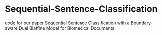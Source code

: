 # Sequential-Sentence-Classification
code for our paper Sequential Sentence Classification with a Boundary-aware Dual Biaffine Model for Biomedical Documents
